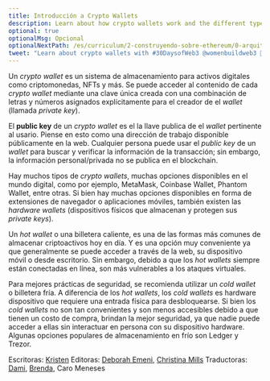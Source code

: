 ```yaml
---
title: Introducción a Crypto Wallets
description: Learn about how crypto wallets work and the different types of crypto wallets.
optional: true
optionalMsg: Opcional
optionalNextPath: /es/curriculum/2-construyendo-sobre-ethereum/0-arquitectura-cliente-servidor
tweet: "Learn about crypto wallets with #30DaysofWeb3 @womenbuildweb3 🔐"
---
```


Un *crypto wallet* es un sistema de almacenamiento para activos digitales como criptomonedas, NFTs y más. Se puede acceder al contenido de cada *crypto wallet* mediante una clave única creada con una combinación de letras y números asignados explícitamente para el creador de el *wallet* (llamada *private key*).

El **public key** de un *crypto wallet* es el la llave publica de el *wallet* pertinente al usario. Piense en esto como una dirección de trabajo disponible públicamente en la web. Cualquier persona puede usar el *public key* de un *wallet* para buscar y verificar la información de la transacción; sin embargo, la información personal/privada no se publica en el blockchain.

Hay muchos tipos  de *crypto wallets*, muchas opciones disponibles en el mundo digital, como por ejemplo, MetaMask, Coinbase Wallet, Phantom Wallet, entre otras. Si bien hay muchas opciones disponibles en forma de extensiones de navegador o aplicaciones móviles, también existen las *hardware wallets* (dispositivos físicos que almacenan y protegen sus *private keys*).

Un *hot wallet* o una billetera caliente, es una de las formas más comunes de almacenar criptoactivos hoy en día. Y es una opción muy conveniente ya que generalmente se puede acceder a través de la web, su dispositivo móvil o desde escritorio. Sin embargo, debido a que los *hot wallets* siempre están conectadas en línea, son más vulnerables a los ataques virtuales.

Para mejores prácticas de seguridad, se recomienda utilizar un *cold wallet* o billetera fría. A diferencia de los *hot wallets*, los *cold wallets*  es hardware dispositivo que requiere una entrada física para desbloquearse. Si bien los *cold wallets* no son tan convenientes y son menos accesibles debido a que tienen un costo de compra, brindan la mejor seguridad, ya que nadie puede acceder a ellas sin interactuar en persona con su dispositivo hardware. Algunas opciones populares de almacenamiento en frío son Ledger y Trezor.

Escritoras: [Kristen](https://twitter.com/CuddleofDeath)
Editoras: [Deborah Emeni](https://twitter.com/_emeni_deborah), [Christina Mills](https://twitter.com/bombayonchain)
Traductoras: [Dami](https://twitter.com/dakitidami), [Brenda](https://twitter.com/engineerbrenda), Caro Meneses